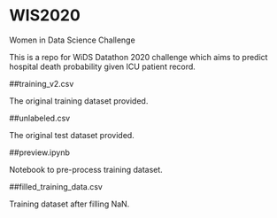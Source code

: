 # WIS2020
Women in Data Science Challenge 

This is a repo for WiDS Datathon 2020 challenge which aims to predict hospital death probability given ICU patient record.


##training_v2.csv               

The original training dataset provided.

##unlabeled.csv                 

The original test dataset provided.

##preview.ipynb                 

Notebook to pre-process training dataset.

##filled_training_data.csv      

Training dataset after filling NaN.
